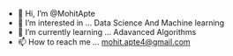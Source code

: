 - 👋 Hi, I’m @MohitApte
- 👀 I’m interested in ... Data Science And Machine learning
- 🌱 I’m currently learning ... Adavanced Algorithms
- 📫 How to reach me ... mohit.apte4@gmail.com

<!---
MohitApte/MohitApte is a ✨ special ✨ repository because its `README.md` (this file) appears on your GitHub profile.
You can click the Preview link to take a look at your changes.
--->
